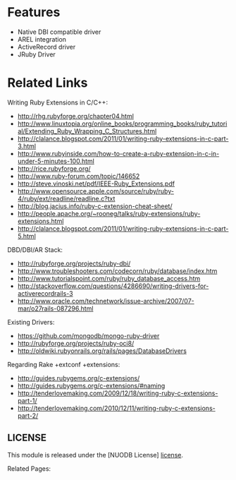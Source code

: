 Features
========

* Native DBI compatible driver
* AREL integration
* ActiveRecord driver
* JRuby Driver

Related Links
=============

Writing Ruby Extensions in C/C++:

* http://rhg.rubyforge.org/chapter04.html
* http://www.linuxtopia.org/online_books/programming_books/ruby_tutorial/Extending_Ruby_Wrapping_C_Structures.html
* http://clalance.blogspot.com/2011/01/writing-ruby-extensions-in-c-part-3.html
* http://www.rubyinside.com/how-to-create-a-ruby-extension-in-c-in-under-5-minutes-100.html
* http://rice.rubyforge.org/
* http://www.ruby-forum.com/topic/146652
* http://steve.vinoski.net/pdf/IEEE-Ruby_Extensions.pdf
* http://www.opensource.apple.com/source/ruby/ruby-4/ruby/ext/readline/readline.c?txt
* http://blog.jacius.info/ruby-c-extension-cheat-sheet/
* http://people.apache.org/~rooneg/talks/ruby-extensions/ruby-extensions.html
* http://clalance.blogspot.com/2011/01/writing-ruby-extensions-in-c-part-5.html

DBD/DBI/AR Stack:

* http://rubyforge.org/projects/ruby-dbi/
* http://www.troubleshooters.com/codecorn/ruby/database/index.htm
* http://www.tutorialspoint.com/ruby/ruby_database_access.htm
* http://stackoverflow.com/questions/4286690/writing-drivers-for-activerecordrails-3
* http://www.oracle.com/technetwork/issue-archive/2007/07-mar/o27rails-087296.html

Existing Drivers:

* https://github.com/mongodb/mongo-ruby-driver
* http://rubyforge.org/projects/ruby-oci8/
* http://oldwiki.rubyonrails.org/rails/pages/DatabaseDrivers

Regarding Rake +extconf +extensions:

* http://guides.rubygems.org/c-extensions/
* http://guides.rubygems.org/c-extensions/#naming
* http://tenderlovemaking.com/2009/12/18/writing-ruby-c-extensions-part-1/
* http://tenderlovemaking.com/2010/12/11/writing-ruby-c-extensions-part-2/

## LICENSE ##

This module is released under the [NUODB License] [license].

Related Pages:

[license]: https://github.com/nuodb/nuodb-drivers/blob/master/nodejs/LICENSE
